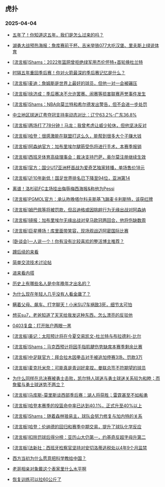 ## 虎扑 
### 2025-04-04

+ [五年了！你知道这五年，我们是怎么过来的吗？](https://bbs.hupu.com/631535105.html)

+ [湖勇大战预热海报：詹库赛前干杯、吉米举铁077大吃汉堡、里夫斯上绿说体育](https://bbs.hupu.com/631536096.html)

+ [[流言板]Shams：2022年篮网曾拒绝绿军用杰伦怀特+首轮换杜兰特](https://bbs.hupu.com/631537340.html)

+ [时隔五年重回季后赛！你对火箭最深的季后赛记忆是什么？](https://bbs.hupu.com/631535399.html)

+ [[流言板]麦迪：詹姆斯是世界上最好的球员，但他一对一会被碾压](https://bbs.hupu.com/631537008.html)

+ [[流言板]徐济成：季后赛决不允许罢赛、闹赛等损害联赛声誉事件发生](https://bbs.hupu.com/631535261.html)

+ [[流言板]Shams：NBA向莫兰特和希尔德发出警告，但不会进一步处罚](https://bbs.hupu.com/631538010.html)

+ [中立地区球迷辽粤夺冠支持率动态对比：辽宁63.2%-广东36.8%](https://bbs.hupu.com/631534945.html)

+ [[流言板]两场打了78分钟！马龙：我曾考虑让威少轮休，但他坚决反对](https://bbs.hupu.com/631536065.html)

+ [[流言板]哈登：很感激能在联盟打这么久，能帮到很多大个子赚大钱](https://bbs.hupu.com/631536298.html)

+ [[流言板]阿森纳官方：加布里埃尔腿筋受伤将进行手术，本赛季报销](https://bbs.hupu.com/631536374.html)

+ [[流言板]西班牙体育高级理事会：裁决支持巴萨，奥尔莫注册继续生效](https://bbs.hupu.com/631535964.html)

+ [[流言板]官方：国少U17亚洲杯首战为爱奇艺独家转播，单场售价18元](https://bbs.hupu.com/631533951.html)

+ [[流言板]近10年新低！国足世界排名已下降至94位，亚洲第14](https://bbs.hupu.com/631532267.html)

+ [离谱！洛杉矶FC主场挂出侮辱梅西海报&amp;称他为Pessi](https://bbs.hupu.com/631528491.html)

+ [[流言板]PGMOL官方：承认昨晚塔尔科夫斯基飞踹麦卡利斯特，该获红牌](https://bbs.hupu.com/631532741.html)

+ [[流言板]姆巴佩等将被罚款，但吕迪格或因挑衅行为无缘出战对阿森纳](https://bbs.hupu.com/631533000.html)

+ [[流言板]镜报：加布里埃尔无缘出战对皇马欧冠两回合，他将伤缺数周](https://bbs.hupu.com/631532683.html)

+ [[流言板]巨星捧场！库里面带笑容，现场观战迈阿密国际比赛](https://bbs.hupu.com/631528508.html)

+ [[卧谈会]一人说一个！你有没有比较喜欢的整活博主推荐？](https://bbs.hupu.com/631536650.html)

+ [蹲后续的来看](https://bbs.hupu.com/631534501.html)

+ [简单交流技术讨论帖](https://bbs.hupu.com/631534390.html)

+ [进来看内搭](https://bbs.hupu.com/631535409.html)

+ [历史上有哪些名人是中年晚年才出名的？](https://bbs.hupu.com/631534664.html)

+ [为什么现在年轻人几乎没有人看金庸了？](https://bbs.hupu.com/631536224.html)

+ [瞒着父母、飙车、打字聊天！小米SU7车祸致3死，细节太可怕](https://bbs.hupu.com/631535213.html)

+ [想买su7，老爸知道了天天给我发这种东西，怎么漂亮的反驳他](https://bbs.hupu.com/631535648.html)

+ [0403复盘：打开账户两眼一黑](https://bbs.hupu.com/631535632.html)

+ [[流言板]美记：太阳预计将在今夏交易凯文-杜兰特与布拉德利-比尔](https://bbs.hupu.com/631538108.html)

+ [[流言板]Shams：马克西预计将因手指肌腱伤势缺席本赛季剩余比赛](https://bbs.hupu.com/631538213.html)

+ [[流言板]中足联官方：拜合拉木因拳击对手被追加停赛3场，罚款3万](https://bbs.hupu.com/631536726.html)

+ [[流言板]麦克托米奈：可能真是青训好拿捏，曼联总签不符期望的球员](https://bbs.hupu.com/631531684.html)

+ [为什么同样在总决赛被勇士击败，凯尔特人球迷与勇士球迷关系较为和睦；而詹蜜与勇士球迷势不两立？](https://bbs.hupu.com/631536673.html)

+ [[流言板]马库斯-莫里斯谈西部季后赛：湖人将获胜；雷霆甚至不如船勇](https://bbs.hupu.com/631537620.html)

+ [[流言板]哈登本赛季的投篮命中率已达到40.1%，正式升至40%以上](https://bbs.hupu.com/631537765.html)

+ [[流言板]Shams：随着森林狼易主，球队会努力修复与加内特的关系](https://bbs.hupu.com/631537994.html)

+ [[流言板]哈登：伦纳德的回归和赛季中期交易，提升了球队化学反应](https://bbs.hupu.com/631536539.html)

+ [[流言板]扣除罚球后得分榜：亚历山大仍第一，约基奇反超字母升第二](https://bbs.hupu.com/631537230.html)

+ [[流言板]法新社：西班牙检察官坚持对安切洛蒂逃税处以4年9个月监禁](https://bbs.hupu.com/631538126.html)

+ [西方当初为什么愿意把科学教给中国？](https://bbs.hupu.com/631537980.html)

+ [老哥相亲对象戴这个表家里什么水平啊](https://bbs.hupu.com/631537930.html)

+ [恢复训练可以拉60公斤了](https://bbs.hupu.com/631538180.html)

